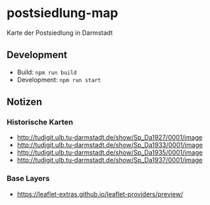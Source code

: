 # postsiedlung-map
Karte der Postsiedlung in Darmstadt

## Development

- Build: ```npm run build```
- Development: ```npm run start```

## Notizen

### Historische Karten
- http://tudigit.ulb.tu-darmstadt.de/show/Sp_Da1927/0001/image
- http://tudigit.ulb.tu-darmstadt.de/show/Sp_Da1933/0001/image
- http://tudigit.ulb.tu-darmstadt.de/show/Sp_Da1935/0001/image
- http://tudigit.ulb.tu-darmstadt.de/show/Sp_Da1937/0001/image

### Base Layers
- https://leaflet-extras.github.io/leaflet-providers/preview/
